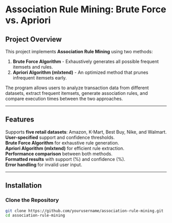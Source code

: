 # Association Rule Mining: Brute Force vs. Apriori

## Project Overview
This project implements **Association Rule Mining** using two methods:
1. **Brute Force Algorithm** - Exhaustively generates all possible frequent itemsets and rules.
2. **Apriori Algorithm (mlxtend)** - An optimized method that prunes infrequent itemsets early.

The program allows users to analyze transaction data from different datasets, extract frequent itemsets, generate association rules, and compare execution times between the two approaches.

---

##  Features
 Supports **five retail datasets**: Amazon, K-Mart, Best Buy, Nike, and Walmart.  
 **User-specified** support and confidence thresholds.  
 **Brute Force Algorithm** for exhaustive rule generation.  
 **Apriori Algorithm (mlxtend)** for efficient rule extraction.  
 **Performance comparison** between both methods.  
 **Formatted results** with support (%) and confidence (%).  
 **Error handling** for invalid user input.  

---

##  Installation
###  Clone the Repository
```bash
git clone https://github.com/yourusername/association-rule-mining.git
cd association-rule-mining
